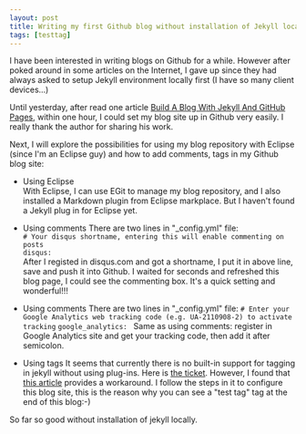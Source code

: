 ```yaml
---
layout: post
title: Writing my first Github blog without installation of Jekyll locally!
tags: [testtag]
---
```


I have been interested in writing blogs on Github for a while. However after poked around in some articles on the Internet, I gave up since they had always asked to setup Jekyll environment locally first (I have so many client devices...) 

Until yesterday, after read one article [Build A Blog With Jekyll And GitHub Pages](http://www.smashingmagazine.com/2014/08/01/build-blog-jekyll-github-pages/), within one hour, I could set my blog site up in Github very easily. I really thank the author for sharing his work.

Next, I will explore the possibilities for using my blog repository with Eclipse (since I'm an Eclipse guy) and how to add comments, tags in my Github blog site: 

* Using Eclipse   
With Eclipse, I can use EGit to manage my blog repository, and I also installed a Markdown plugin from Eclipse markplace. But I haven't found a Jekyll plug in for Eclipse yet. 

* Using comments
There are two lines in "_config.yml" file:  
`# Your disqus shortname, entering this will enable commenting on posts`  
`disqus:`  
After I registed in disqus.com and got a shortname, I put it in above line, save and push it into Github. I waited for seconds and refreshed this blog page, I could see the commenting box. It's a quick setting and wonderful!!!

* Using comments
There are two lines in "_config.yml" file: 
`# Enter your Google Analytics web tracking code (e.g. UA-2110908-2) to activate tracking`
`google_analytics: ` 
Same as using comments: register in Google Analytics site and get your tracking code, then add it after semicolon. 

* Using tags
It seems that currently there is no built-in support for tagging in jekyll without using plug-ins. Here is [the ticket](https://github.com/jekyll/jekyll/issues/867). However, I found that [this article](http://www.minddust.com/post/tags-and-categories-on-github-pages/) provides a workaround. I follow the steps in it to configure this blog site, this is the reason why you can see a "test tag" tag at the end of this blog:-)

So far so good without installation of jekyll locally.


